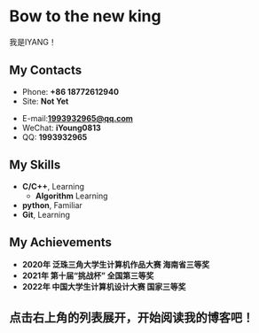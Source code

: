 # Bow to the new king

我是IYANG！

<!-- .slide -->

## My Contacts

- Phone: **+86 18772612940**
- Site:  **Not Yet**

<!-- .slide vertical=true -->

- E-mail:**1993932965@qq.com**
- WeChat: **iYoung0813**
- QQ: **1993932965**

<!-- .slide -->

## My Skills

<!-- .slide vertical=true -->

- **C/C++**, Learning
  - **Algorithm** Learning
- **python**, Familiar
- **Git**, Learning

<!-- .slide -->

## My Achievements

- **2020年 泛珠三角大学生计算机作品大赛     海南省三等奖**
- **2021年 第十届“挑战杯” 全国第三等奖**
- **2022年 中国大学生计算机设计大赛 国家三等奖**
<!-- .slide -->

## 点击右上角的列表展开，开始阅读我的博客吧！
